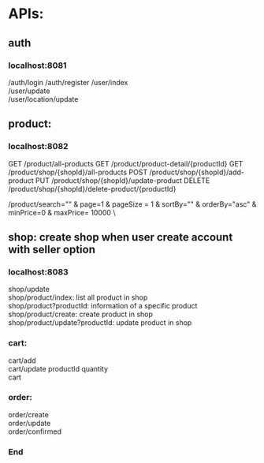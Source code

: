 # APIs:

## auth
### localhost:8081
/auth/login
/auth/register
/user/index \
/user/update \
/user/location/update

## product:
### localhost:8082
GET /product/all-products
GET /product/product-detail/{productId}
GET /product/shop/{shopId}/all-products
POST /product/shop/{shopId}/add-product
PUT /product/shop/{shopId}/update-product
DELETE /product/shop/{shopId}/delete-product/{productId}

/product/search="" & page=1 & pageSize = 1 & sortBy="" & orderBy="asc" & minPrice=0 & maxPrice= 10000 \

## shop: create shop when user create account with seller option
### localhost:8083
shop/update \
shop/product/index: list all product in shop \
shop/product?productId: information of a specific product \
shop/product/create: create product in shop \
shop/product/update?productId: update product in shop



### cart:
cart/add \
cart/update productId quantity \
cart

### order:
order/create \
order/update \
order/confirmed

### End